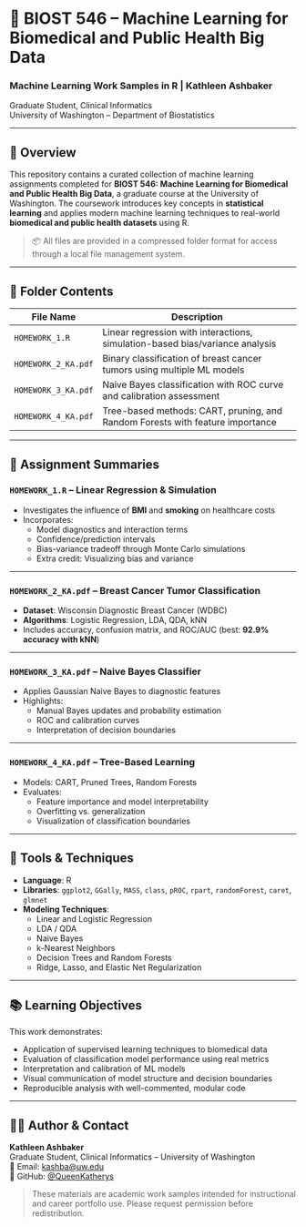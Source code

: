 # 🧠 BIOST 546 – Machine Learning for Biomedical and Public Health Big Data  
### Machine Learning Work Samples in R | Kathleen Ashbaker  
Graduate Student, Clinical Informatics  
University of Washington – Department of Biostatistics  

---

## 📘 Overview

This repository contains a curated collection of machine learning assignments completed for **BIOST 546: Machine Learning for Biomedical and Public Health Big Data**, a graduate course at the University of Washington. The coursework introduces key concepts in **statistical learning** and applies modern machine learning techniques to real-world **biomedical and public health datasets** using R.

> 📦 All files are provided in a compressed folder format for access through a local file management system.

---

## 📁 Folder Contents

| File Name           | Description                                                                 |
|---------------------|-----------------------------------------------------------------------------|
| `HOMEWORK_1.R`      | Linear regression with interactions, simulation-based bias/variance analysis |
| `HOMEWORK_2_KA.pdf` | Binary classification of breast cancer tumors using multiple ML models       |
| `HOMEWORK_3_KA.pdf` | Naive Bayes classification with ROC curve and calibration assessment         |
| `HOMEWORK_4_KA.pdf` | Tree-based methods: CART, pruning, and Random Forests with feature importance |

---

## 📄 Assignment Summaries

### `HOMEWORK_1.R` – **Linear Regression & Simulation**
- Investigates the influence of **BMI** and **smoking** on healthcare costs  
- Incorporates:
  - Model diagnostics and interaction terms
  - Confidence/prediction intervals
  - Bias-variance tradeoff through Monte Carlo simulations
  - Extra credit: Visualizing bias and variance

---

### `HOMEWORK_2_KA.pdf` – **Breast Cancer Tumor Classification**
- **Dataset**: Wisconsin Diagnostic Breast Cancer (WDBC)  
- **Algorithms**: Logistic Regression, LDA, QDA, kNN  
- Includes accuracy, confusion matrix, and ROC/AUC (best: **92.9% accuracy with kNN**)

---

### `HOMEWORK_3_KA.pdf` – **Naive Bayes Classifier**
- Applies Gaussian Naive Bayes to diagnostic features  
- Highlights:
  - Manual Bayes updates and probability estimation
  - ROC and calibration curves
  - Interpretation of decision boundaries

---

### `HOMEWORK_4_KA.pdf` – **Tree-Based Learning**
- Models: CART, Pruned Trees, Random Forests  
- Evaluates:
  - Feature importance and model interpretability
  - Overfitting vs. generalization
  - Visualization of classification boundaries

---

## 🧪 Tools & Techniques

- **Language**: R  
- **Libraries**: `ggplot2`, `GGally`, `MASS`, `class`, `pROC`, `rpart`, `randomForest`, `caret`, `glmnet`  
- **Modeling Techniques**:
  - Linear and Logistic Regression  
  - LDA / QDA  
  - Naive Bayes  
  - k-Nearest Neighbors  
  - Decision Trees and Random Forests  
  - Ridge, Lasso, and Elastic Net Regularization  

---

## 📚 Learning Objectives

This work demonstrates:

- Application of supervised learning techniques to biomedical data  
- Evaluation of classification model performance using real metrics  
- Interpretation and calibration of ML models  
- Visual communication of model structure and decision boundaries  
- Reproducible analysis with well-commented, modular code

---

## 👩‍💻 Author & Contact

**Kathleen Ashbaker**  
Graduate Student, Clinical Informatics – University of Washington  
📧 Email: [kashba@uw.edu](mailto:kashba@uw.edu)  
🔗 GitHub: [@QueenKatherys](https://github.com/QueenKatherys)  

> These materials are academic work samples intended for instructional and career portfolio use. Please request permission before redistribution.
